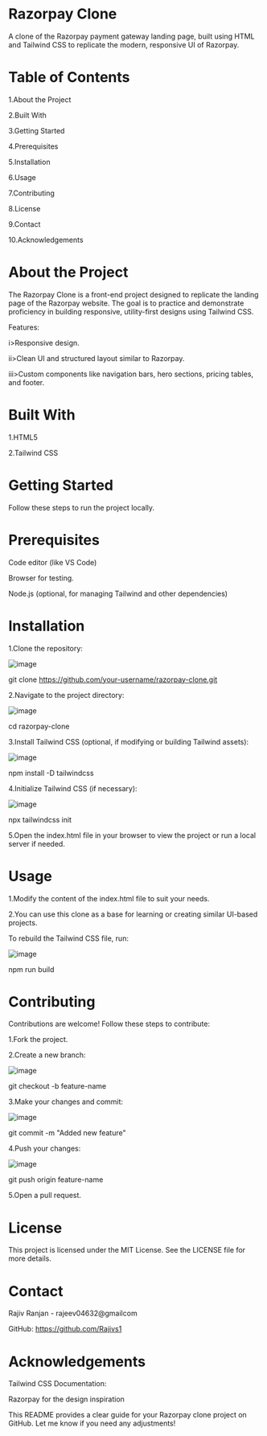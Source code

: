 # Razorpay Clone

A clone of the Razorpay payment gateway landing page, built using HTML and Tailwind CSS to replicate the modern, responsive UI of Razorpay.

# Table of Contents

1.About the Project

2.Built With

3.Getting Started

4.Prerequisites

5.Installation

6.Usage

7.Contributing

8.License

9.Contact

10.Acknowledgements

# About the Project
The Razorpay Clone is a front-end project designed to replicate the landing page of the Razorpay website. The goal is to practice and demonstrate proficiency in building responsive, utility-first designs using Tailwind CSS.

Features:

i>Responsive design.

ii>Clean UI and structured layout similar to Razorpay.

iii>Custom components like navigation bars, hero sections, pricing tables, and footer.

# Built With

1.HTML5

2.Tailwind CSS

# Getting Started

Follow these steps to run the project locally.

# Prerequisites

Code editor (like VS Code)

Browser for testing.

Node.js (optional, for managing Tailwind and other dependencies)

# Installation

1.Clone the repository:

![image](https://github.com/user-attachments/assets/4f285db0-f466-412d-8c78-b3e7867cd503)

git clone https://github.com/your-username/razorpay-clone.git

2.Navigate to the project directory:

![image](https://github.com/user-attachments/assets/f299dd03-0186-4a8d-b8a1-fa0c23bbb8b4)


cd razorpay-clone

3.Install Tailwind CSS (optional, if modifying or building Tailwind assets):

![image](https://github.com/user-attachments/assets/407a3351-f516-4918-b92a-2af55db127d0)


npm install -D tailwindcss

4.Initialize Tailwind CSS (if necessary):

![image](https://github.com/user-attachments/assets/8acc07d1-b769-498d-809c-bc58f1cdb5de)


npx tailwindcss init

5.Open the index.html file in your browser to view the project or run a local server if needed.

# Usage

1.Modify the content of the index.html file to suit your needs.


2.You can use this clone as a base for learning or creating similar UI-based projects.

To rebuild the Tailwind CSS file, run:

![image](https://github.com/user-attachments/assets/fc8525d8-798b-4085-a5d3-8e0e0717a254)


npm run build

# Contributing


Contributions are welcome! Follow these steps to contribute:


1.Fork the project.


2.Create a new branch:


![image](https://github.com/user-attachments/assets/0e173a92-70c6-4029-a188-59d42326bc45)


git checkout -b feature-name


3.Make your changes and commit:

![image](https://github.com/user-attachments/assets/fb7c99fd-c4e5-474b-9ac7-eb627d195140)


git commit -m "Added new feature"

4.Push your changes:

![image](https://github.com/user-attachments/assets/cc0a6a3d-4bdd-4aa9-afd7-996d8b6c7982)


git push origin feature-name

5.Open a pull request.

# License


This project is licensed under the MIT License. See the LICENSE file for more details.

# Contact


Rajiv Ranjan - rajeev04632@gmailcom

GitHub: https://github.com/Rajivs1

# Acknowledgements


Tailwind CSS Documentation:


Razorpay for the design inspiration

This README provides a clear guide for your Razorpay clone project on GitHub. Let me know if you need any adjustments!













